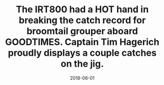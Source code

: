 ---
title: The IRT800 had a HOT hand in breaking the catch record for broomtail grouper aboard GOODTIMES. Captain Tim Hagerich proudly displays a couple catches on the jig.
date: 2018-06-01
description: The IRT800 had a HOT hand in breaking the catch record for broomtail grouper aboard GOODTIMES. Captain Tim Hagerich proudly displays a couple catches on the jig.
thumb: /assets/images/photo-gallery/tim-hagerich--catch.jpeg
image: /assets/images/photo-gallery/tim-hagerich--catch.jpeg
angler-name: Tim Hagerich

reel-type: spinning
reel-series: 800 

# location: Someplace, United States
fish: Broomtail Grouper
# fish-length: 49 in.
# fish-weight: 78 lbs.
---